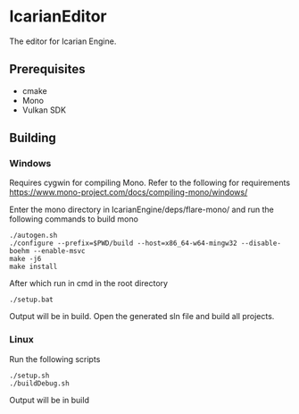 # IcarianEditor
The editor for Icarian Engine.

## Prerequisites
* cmake
* Mono
* Vulkan SDK

## Building

### Windows
Requires cygwin for compiling Mono. 
Refer to the following for requirements https://www.mono-project.com/docs/compiling-mono/windows/ 

Enter the mono directory in IcarianEngine/deps/flare-mono/ and run the following commands to build mono 
```
./autogen.sh
./configure --prefix=$PWD/build --host=x86_64-w64-mingw32 --disable-boehm --enable-msvc
make -j6
make install
```
After which run in cmd in the root directory
```
./setup.bat
```
Output will be in build.
Open the generated sln file and build all projects.

### Linux
Run the following scripts
```
./setup.sh
./buildDebug.sh
```
Output will be in build